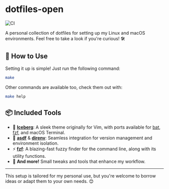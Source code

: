 # dotfiles-open

![CI](https://github.com/Matts966/dotfiles-open/actions/workflows/build.yml/badge.svg)

A personal collection of dotfiles for setting up my Linux and macOS environments. Feel free to take a look if you're curious! 🛠️

## 🚀 How to Use

Setting it up is simple! Just run the following command:

```bash
make
```

Other commands are available too, check them out with:

```bash
make help
```

## 📦 Included Tools

- 🌈 **[Iceberg](https://github.com/cocopon/iceberg.vim)**: A sleek theme originally for Vim, with ports available for [bat](https://github.com/sharkdp/bat), [fzf](https://github.com/junegunn/fzf), and macOS Terminal.
- 🚀 **[asdf](https://asdf-vm.com/)** & **[direnv](https://direnv.net/)**: Seamless integration for version management and environment isolation.
- ⚡ **[fzf](https://github.com/junegunn/fzf)**: A blazing-fast fuzzy finder for the command line, along with its utility functions.
- 🎁 **And more!** Small tweaks and tools that enhance my workflow.

---

This setup is tailored for my personal use, but you're welcome to borrow ideas or adapt them to your own needs. 😊
